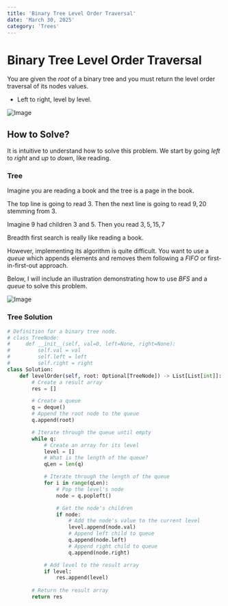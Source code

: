 ```yaml
---
title: 'Binary Tree Level Order Traversal'
date: 'March 30, 2025'
category: 'Trees'
---
```


# Binary Tree Level Order Traversal

You are given the $root$ of a binary tree and you must return the level order traversal of its nodes values.

- Left to right, level by level.

![Image](/trees/binaryTreeLevelOrderTraversal/BinaryTreeLevelOrderTraversal1.png)

## How to Solve?

It is intuitive to understand how to solve this problem. We start by going $left$ to $right$ and $up$ to $down$, like reading.

### Tree

Imagine you are reading a book and the tree is a page in the book.

The top line is going to read $3$. Then the next line is going to read $9, 20$ stemming from $3$.

Imagine $9$ had children $3$ and $5$. Then you read $3, 5, 15, 7$

Breadth first search is really like reading a book.

However, implementing its algorithm is quite difficult. You want to use a $queue$ which appends elements and removes them following a $FIFO$ or first-in-first-out approach.

Below, I will include an illustration demonstrating how to use $BFS$ and a $queue$ to solve this problem.

![Image](/trees/binaryTreeLevelOrderTraversal/BinaryTreeLevelOrderTraversal2.png)

### Tree Solution

```python
# Definition for a binary tree node.
# class TreeNode:
#     def __init__(self, val=0, left=None, right=None):
#         self.val = val
#         self.left = left
#         self.right = right
class Solution:
    def levelOrder(self, root: Optional[TreeNode]) -> List[List[int]]:
        # Create a result array
        res = []

        # Create a queue
        q = deque()
        # Append the root node to the queue
        q.append(root)

        # Iterate through the queue until empty
        while q:
            # Create an array for its level
            level = []
            # What is the length of the queue?
            qLen = len(q)

            # Iterate through the length of the queue
            for i in range(qLen):
                # Pop the level's node
                node = q.popleft()

                # Get the node's children
                if node:
                    # Add the node's value to the current level
                    level.append(node.val)
                    # Append left child to queue
                    q.append(node.left)
                    # Append right child to queue
                    q.append(node.right)

            # Add level to the result array
            if level:
                res.append(level)
        
        # Return the result array
        return res
```
